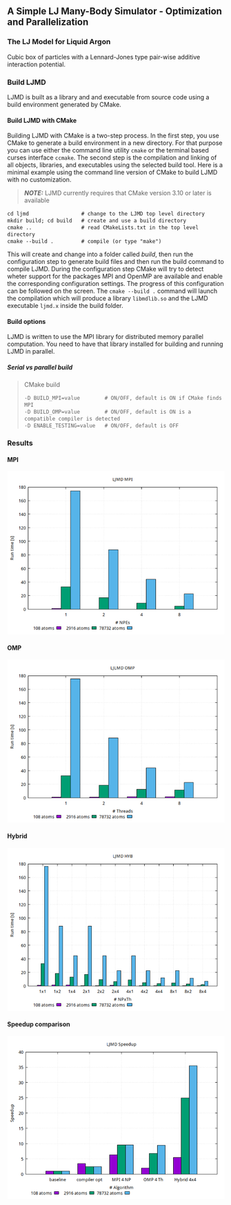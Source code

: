 ## A Simple LJ Many-Body Simulator - Optimization and Parallelization

### The LJ Model for Liquid Argon

Cubic box of particles with a Lennard-Jones type pair-wise additive interaction
potential.

### Build LJMD

LJMD is built as a library and and executable from source code using a build
environment generated by CMake.

#### Build LJMD with CMake

Building LJMD with CMake is a two-step process. In the first step, you use
CMake to generate a build environment in a new directory. For that purpose you
can use either the command line utility `cmake` or the terminal based curses
interface `ccmake`. The second step is the compilation and linking of all
objects, libraries, and executables using the selected build tool. Here is a
minimal example using the command line version of CMake to build LJMD with no
customization.

> **_NOTE:_**  LJMD currently requires that CMake version 3.10 or later is
> available

```shell
cd ljmd                 # change to the LJMD top level directory
mkdir build; cd build   # create and use a build directory
cmake ..                # read CMakeLists.txt in the top level directory
cmake --build .         # compile (or type "make")
```

This will create and change into a folder called *build*, then run the
configuration step to generate build files and then run the build command to
compile LJMD. During the configuration step CMake will try to detect wheter
support for the packages MPI and OpenMP are available and enable the
corresponding configuration settings. The progress of this configuration can be
followed on the screen. The `cmake --build .` command will launch the
compilation which will produce a library `libmdlib.so` and the LJMD executable
`ljmd.x` inside the build folder.

#### Build options
LJMD is written to use the MPI library for distributed memory parallel
computation. You need to have that library installed for building and running
LJMD in parallel.

##### Serial vs parallel build

> CMake build
> ```shell
> -D BUILD_MPI=value        # ON/OFF, default is ON if CMake finds MPI
> -D BUILD_OMP=value        # ON/OFF, default is ON is a compatible compiler is detected
> -D ENABLE_TESTING=value   # ON/OFF, default is OFF
> ```

### Results

#### MPI

![](./report/fig/runtime-mpi.png)

#### OMP

![](./report/fig/runtime-omp.png)

#### Hybrid
![](./report/fig/runtime-hyb.png)

#### Speedup comparison

![](./report/fig/speedup-comparison.png)

